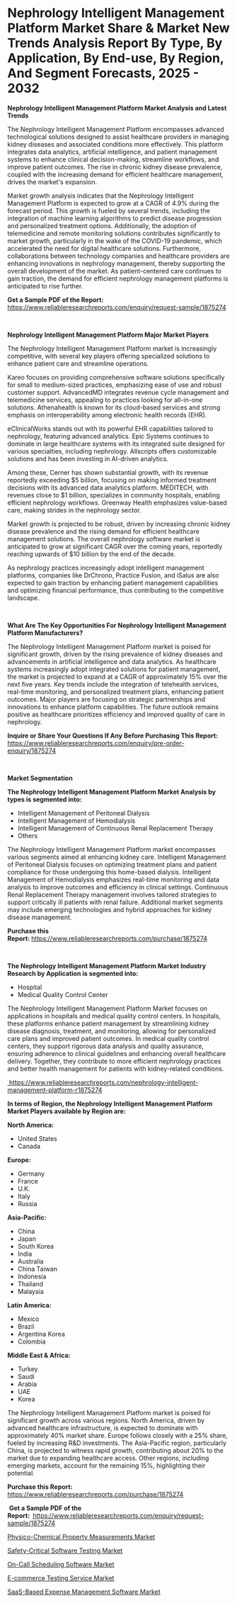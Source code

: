 <p><h1>Nephrology Intelligent Management Platform Market Share & Market New Trends Analysis Report By Type, By Application, By End-use, By Region, And Segment Forecasts, 2025 - 2032</h1></p><p><strong>Nephrology Intelligent Management Platform Market Analysis and Latest Trends</strong></p>
<p><p>The Nephrology Intelligent Management Platform encompasses advanced technological solutions designed to assist healthcare providers in managing kidney diseases and associated conditions more effectively. This platform integrates data analytics, artificial intelligence, and patient management systems to enhance clinical decision-making, streamline workflows, and improve patient outcomes. The rise in chronic kidney disease prevalence, coupled with the increasing demand for efficient healthcare management, drives the market's expansion.</p><p>Market growth analysis indicates that the Nephrology Intelligent Management Platform is expected to grow at a CAGR of 4.9% during the forecast period. This growth is fueled by several trends, including the integration of machine learning algorithms to predict disease progression and personalized treatment options. Additionally, the adoption of telemedicine and remote monitoring solutions contributes significantly to market growth, particularly in the wake of the COVID-19 pandemic, which accelerated the need for digital healthcare solutions. Furthermore, collaborations between technology companies and healthcare providers are enhancing innovations in nephrology management, thereby supporting the overall development of the market. As patient-centered care continues to gain traction, the demand for efficient nephrology management platforms is anticipated to rise further.</p></p>
<p><strong>Get a Sample PDF of the Report:&nbsp;</strong> <a href="https://www.reliableresearchreports.com/enquiry/request-sample/1875274?utm_campaign=10&utm_medium=2&utm_source=Github&utm_content=ia&utm_term=11032025&utm_id=nephrology-intelligent-management-platform">https://www.reliableresearchreports.com/enquiry/request-sample/1875274</a></p>
<p>&nbsp;</p>
<p><strong>Nephrology Intelligent Management Platform Major Market Players</strong></p>
<p><p>The Nephrology Intelligent Management Platform market is increasingly competitive, with several key players offering specialized solutions to enhance patient care and streamline operations. </p><p>Kareo focuses on providing comprehensive software solutions specifically for small to medium-sized practices, emphasizing ease of use and robust customer support. AdvancedMD integrates revenue cycle management and telemedicine services, appealing to practices looking for all-in-one solutions. Athenahealth is known for its cloud-based services and strong emphasis on interoperability among electronic health records (EHR).</p><p>eClinicalWorks stands out with its powerful EHR capabilities tailored to nephrology, featuring advanced analytics. Epic Systems continues to dominate in large healthcare systems with its integrated suite designed for various specialties, including nephrology. Allscripts offers customizable solutions and has been investing in AI-driven analytics.</p><p>Among these, Cerner has shown substantial growth, with its revenue reportedly exceeding $5 billion, focusing on making informed treatment decisions with its advanced data analytics platform. MEDITECH, with revenues close to $1 billion, specializes in community hospitals, enabling efficient nephrology workflows. Greenway Health emphasizes value-based care, making strides in the nephrology sector.</p><p>Market growth is projected to be robust, driven by increasing chronic kidney disease prevalence and the rising demand for efficient healthcare management solutions. The overall nephrology software market is anticipated to grow at significant CAGR over the coming years, reportedly reaching upwards of $10 billion by the end of the decade.</p><p>As nephrology practices increasingly adopt intelligent management platforms, companies like DrChrono, Practice Fusion, and iSalus are also expected to gain traction by enhancing patient management capabilities and optimizing financial performance, thus contributing to the competitive landscape.</p></p>
<p>&nbsp;</p>
<p><strong>What Are The Key Opportunities For Nephrology Intelligent Management Platform Manufacturers?</strong></p>
<p><p>The Nephrology Intelligent Management Platform market is poised for significant growth, driven by the rising prevalence of kidney diseases and advancements in artificial intelligence and data analytics. As healthcare systems increasingly adopt integrated solutions for patient management, the market is projected to expand at a CAGR of approximately 15% over the next five years. Key trends include the integration of telehealth services, real-time monitoring, and personalized treatment plans, enhancing patient outcomes. Major players are focusing on strategic partnerships and innovations to enhance platform capabilities. The future outlook remains positive as healthcare prioritizes efficiency and improved quality of care in nephrology.</p></p>
<p><strong>Inquire or Share Your Questions If Any Before Purchasing This Report:</strong> <a href="https://www.reliableresearchreports.com/enquiry/pre-order-enquiry/1875274?utm_campaign=10&utm_medium=2&utm_source=Github&utm_content=ia&utm_term=11032025&utm_id=nephrology-intelligent-management-platform">https://www.reliableresearchreports.com/enquiry/pre-order-enquiry/1875274</a></p>
<p>&nbsp;</p>
<p><strong>Market Segmentation</strong></p>
<p><strong>The Nephrology Intelligent Management Platform Market Analysis by types is segmented into:</strong></p>
<p><ul><li>Intelligent Management of Peritoneal Dialysis</li><li>Intelligent Management of Hemodialysis</li><li>Intelligent Management of Continuous Renal Replacement Therapy</li><li>Others</li></ul></p>
<p><p>The Nephrology Intelligent Management Platform market encompasses various segments aimed at enhancing kidney care. Intelligent Management of Peritoneal Dialysis focuses on optimizing treatment plans and patient compliance for those undergoing this home-based dialysis. Intelligent Management of Hemodialysis emphasizes real-time monitoring and data analysis to improve outcomes and efficiency in clinical settings. Continuous Renal Replacement Therapy management involves tailored strategies to support critically ill patients with renal failure. Additional market segments may include emerging technologies and hybrid approaches for kidney disease management.</p></p>
<p><strong>Purchase this Report:&nbsp;</strong><a href="https://www.reliableresearchreports.com/purchase/1875274?utm_campaign=10&utm_medium=2&utm_source=Github&utm_content=ia&utm_term=11032025&utm_id=nephrology-intelligent-management-platform">https://www.reliableresearchreports.com/purchase/1875274</a></p>
<p>&nbsp;</p>
<p><strong>The Nephrology Intelligent Management Platform Market Industry Research by Application is segmented into:</strong></p>
<p><ul><li>Hospital</li><li>Medical Quality Control Center</li></ul></p>
<p><p>The Nephrology Intelligent Management Platform Market focuses on applications in hospitals and medical quality control centers. In hospitals, these platforms enhance patient management by streamlining kidney disease diagnosis, treatment, and monitoring, allowing for personalized care plans and improved patient outcomes. In medical quality control centers, they support rigorous data analysis and quality assurance, ensuring adherence to clinical guidelines and enhancing overall healthcare delivery. Together, they contribute to more efficient nephrology practices and better health management for patients with kidney-related conditions.</p></p>
<p><a href="https://www.reliableresearchreports.com/nephrology-intelligent-management-platform-r1875274?utm_campaign=10&utm_medium=2&utm_source=Github&utm_content=ia&utm_term=11032025&utm_id=nephrology-intelligent-management-platform">&nbsp;https://www.reliableresearchreports.com/nephrology-intelligent-management-platform-r1875274</a></p>
<p><strong>In terms of Region, the Nephrology Intelligent Management Platform Market Players available by Region are:</strong></p>
<p>
    <p> <strong> North America: </strong>
        <ul>
            <li>United States</li>
            <li>Canada</li>
        </ul>
        </p> 
    <p> <strong> Europe: </strong>
        <ul>
            <li>Germany</li>
            <li>France</li>
            <li>U.K.</li>
            <li>Italy</li>
            <li>Russia</li>
        </ul>
        </p> 
    <p> <strong> Asia-Pacific: </strong>
        <ul>
            <li>China</li>
            <li>Japan</li>
            <li>South Korea</li>
            <li>India</li>
            <li>Australia</li>
            <li>China Taiwan</li>
            <li>Indonesia</li>
            <li>Thailand</li>
            <li>Malaysia</li>
        </ul>
        </p> 
    <p> <strong> Latin America: </strong>
        <ul>
            <li>Mexico</li>
            <li>Brazil</li>
            <li>Argentina Korea</li>
            <li>Colombia</li>
        </ul>
        </p> 
    <p> <strong> Middle East & Africa: </strong>
        <ul>
            <li>Turkey</li>
            <li>Saudi</li>
            <li>Arabia</li>
            <li>UAE</li>
            <li>Korea</li>
        </ul>
    </p>
    </p>
<p><p>The Nephrology Intelligent Management Platform market is poised for significant growth across various regions. North America, driven by advanced healthcare infrastructure, is expected to dominate with approximately 40% market share. Europe follows closely with a 25% share, fueled by increasing R&D investments. The Asia-Pacific region, particularly China, is projected to witness rapid growth, contributing about 20% to the market due to expanding healthcare access. Other regions, including emerging markets, account for the remaining 15%, highlighting their potential.</p></p>
<p><strong>Purchase this Report: </strong><a href="https://www.reliableresearchreports.com/purchase/1875274?utm_campaign=10&utm_medium=2&utm_source=Github&utm_content=ia&utm_term=11032025&utm_id=nephrology-intelligent-management-platform">https://www.reliableresearchreports.com/purchase/1875274</a></p>
<p>&nbsp;<strong>Get a Sample PDF of the Report:&nbsp;&nbsp;</strong><a href="https://www.reliableresearchreports.com/enquiry/request-sample/1875274?utm_campaign=10&utm_medium=2&utm_source=Github&utm_content=ia&utm_term=11032025&utm_id=nephrology-intelligent-management-platform">https://www.reliableresearchreports.com/enquiry/request-sample/1875274</a></p>
<p><strong></strong></p>
<p><p><a href="https://github.com/brabolyrah3h/Market-Research-Report-List-1/blob/main/physico-chemical-property-measurements-market.md?utm_campaign=10&utm_medium=2&utm_source=Github&utm_content=ia&utm_term=11032025&utm_id=nephrology-intelligent-management-platform">Physico-Chemical Property Measurements Market</a></p><p><a href="https://github.com/timayuethem/Market-Research-Report-List-1/blob/main/safety-critical-software-testing-market.md?utm_campaign=10&utm_medium=2&utm_source=Github&utm_content=ia&utm_term=11032025&utm_id=nephrology-intelligent-management-platform">Safety-Critical Software Testing Market</a></p><p><a href="https://github.com/rembaentin6f/Market-Research-Report-List-1/blob/main/on-call-scheduling-software-market.md?utm_campaign=10&utm_medium=2&utm_source=Github&utm_content=ia&utm_term=11032025&utm_id=nephrology-intelligent-management-platform">On-Call Scheduling Software Market</a></p><p><a href="https://github.com/sekohlorik/Market-Research-Report-List-1/blob/main/e-commerce-testing-service-market.md?utm_campaign=10&utm_medium=2&utm_source=Github&utm_content=ia&utm_term=11032025&utm_id=nephrology-intelligent-management-platform">E-commerce Testing Service Market</a></p><p><a href="https://github.com/avirsuckra/Market-Research-Report-List-1/blob/main/saas-based-expense-management-software-market.md?utm_campaign=10&utm_medium=2&utm_source=Github&utm_content=ia&utm_term=11032025&utm_id=nephrology-intelligent-management-platform">SaaS-Based Expense Management Software Market</a></p></p>